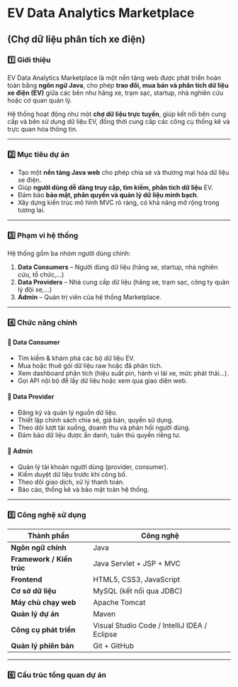 # EV Data Analytics Marketplace
## (Chợ dữ liệu phân tích xe điện)

### 1️⃣ Giới thiệu
EV Data Analytics Marketplace là một nền tảng web được phát triển hoàn toàn bằng **ngôn ngữ Java**, cho phép **trao đổi, mua bán và phân tích dữ liệu xe điện (EV)** giữa các bên như hãng xe, trạm sạc, startup, nhà nghiên cứu hoặc cơ quan quản lý.

Hệ thống hoạt động như một **chợ dữ liệu trực tuyến**, giúp kết nối bên cung cấp và bên sử dụng dữ liệu EV, đồng thời cung cấp các công cụ thống kê và trực quan hóa thông tin.

---

### 2️⃣ Mục tiêu dự án
- Tạo một **nền tảng Java web** cho phép chia sẻ và thương mại hóa dữ liệu xe điện.
- Giúp **người dùng dễ dàng truy cập, tìm kiếm, phân tích dữ liệu** EV.
- Đảm bảo **bảo mật, phân quyền và quản lý dữ liệu minh bạch**.
- Xây dựng kiến trúc mô hình MVC rõ ràng, có khả năng mở rộng trong tương lai.

---

### 3️⃣ Phạm vi hệ thống
Hệ thống gồm ba nhóm người dùng chính:
1. **Data Consumers** – Người dùng dữ liệu (hãng xe, startup, nhà nghiên cứu, tổ chức,...)
2. **Data Providers** – Nhà cung cấp dữ liệu (hãng xe, trạm sạc, công ty quản lý đội xe,...)
3. **Admin** – Quản trị viên của hệ thống Marketplace.

---

### 4️⃣ Chức năng chính

#### 🔹 Data Consumer
- Tìm kiếm & khám phá các bộ dữ liệu EV.
- Mua hoặc thuê gói dữ liệu raw hoặc đã phân tích.
- Xem dashboard phân tích (hiệu suất pin, hành vi lái xe, mức phát thải...).
- Gọi API nội bộ để lấy dữ liệu hoặc xem qua giao diện web.

#### 🔹 Data Provider
- Đăng ký và quản lý nguồn dữ liệu.
- Thiết lập chính sách chia sẻ, giá bán, quyền sử dụng.
- Theo dõi lượt tải xuống, doanh thu và phản hồi người dùng.
- Đảm bảo dữ liệu được ẩn danh, tuân thủ quyền riêng tư.

#### 🔹 Admin
- Quản lý tài khoản người dùng (provider, consumer).
- Kiểm duyệt dữ liệu trước khi công bố.
- Theo dõi giao dịch, xử lý thanh toán.
- Báo cáo, thống kê và bảo mật toàn hệ thống.

---

### 5️⃣ Công nghệ sử dụng

| Thành phần | Công nghệ |
|-------------|------------|
| **Ngôn ngữ chính** | Java |
| **Framework / Kiến trúc** | Java Servlet + JSP + MVC |
| **Frontend** | HTML5, CSS3, JavaScript |
| **Cơ sở dữ liệu** | MySQL (kết nối qua JDBC) |
| **Máy chủ chạy web** | Apache Tomcat |
| **Quản lý dự án** | Maven |
| **Công cụ phát triển** | Visual Studio Code / IntelliJ IDEA / Eclipse |
| **Quản lý phiên bản** | Git + GitHub |

---

### 6️⃣ Cấu trúc tổng quan dự án
